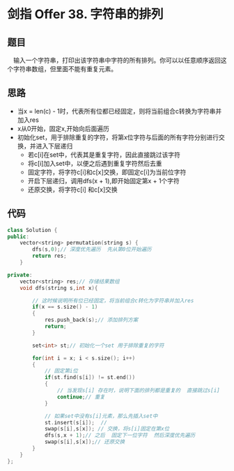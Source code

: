 # 剑指 Offer 38. 字符串的排列

## 题目
&emsp;输入一个字符串，打印出该字符串中字符的所有排列。你可以以任意顺序返回这个字符串数组，但里面不能有重复元素。

## 思路

* 当x = len(c) - 1时，代表所有位都已经固定，则将当前组合c转换为字符串并加入res
* x从0开始，固定x,开始向后面遍历
* 初始化set，用于排除重复的字符，将第x位字符与后面的所有字符分别进行交换，并进入下层递归
  * 若c[i]在set中，代表其是重复字符，因此直接跳过该字符
  * 将c[i]加入set中，以便之后遇到重复字符然后去重
  * 固定字符，将字符c[i]和c[x]交换，即固定c[i]为当前位字符
  * 开启下层递归，调用dfs(x + 1),即开始固定第x + 1个字符
  * 还原交换，将字符c[i] 和c[x]交换
  
## 代码

```cpp
class Solution {
public:
    vector<string> permutation(string s) {
        dfs(s,0);// 深度优先遍历  先从第0位开始遍历
        return res;
    }

private:
    vector<string> res;// 存储结果数组
    void dfs(string s,int x){

        // 这时候说明所有位已经固定，将当前组合c转化为字符串并加入res
        if(x == s.size() - 1)
        {
            res.push_back(s);// 添加排列方案
            return;
        }

        set<int> st;// 初始化一个set 用于排除重复的字符

        for(int i = x; i < s.size(); i++)
        {
            // 固定第i位 
            if(st.find(s[i]) != st.end())
            {
                // 当发现s[i] 存在时，说明下面的排列都是重复的  直接跳过s[i]
                continue;// 重复
            }

            // 如果set中没有s[i]元素，那么先插入set中
            st.insert(s[i]);  // 
            swap(s[i],s[x]); // 交换，将s[i]固定在第x位
            dfs(s,x + 1);// 之后  固定下一位字符  然后深度优先遍历
            swap(s[i],s[x]);// 还原交换
        }
    }
};

```

